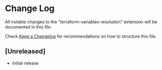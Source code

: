 # Change Log

All notable changes to the "terraform-variables-resolution" extension will be documented in this file.

Check [Keep a Changelog](http://keepachangelog.com/) for recommendations on how to structure this file.

## [Unreleased]

- Initial release
